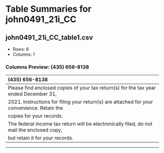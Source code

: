 # Table Summaries for john0491_21i_CC

## john0491_21i_CC_table1.csv
- Rows: 6
- Columns: 1
### Columns Preview: (435) 656-8138

| (435) 656-8138                                                                             |
|:-------------------------------------------------------------------------------------------|
| Please find enclosed copies of your tax return(s) for the tax year ended December 31,      |
| 2021. Instructions for filing your return(s) are attached for your convenience. Retain the |
| copies for your records.                                                                   |
| The federal income tax return will be electronically filed, do not mail the enclosed copy, |
| but retain it for your records.                                                            |

---